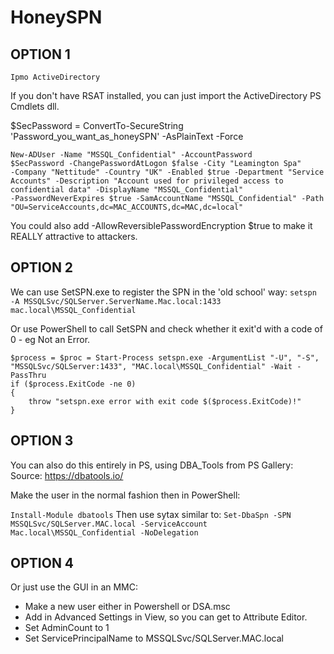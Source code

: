 # HoneySPN

## OPTION 1

`Ipmo ActiveDirectory`

If you don't have RSAT installed, you can just import the ActiveDirectory PS Cmdlets dll.

$SecPassword = ConvertTo-SecureString 'Password_you_want_as_honeySPN' -AsPlainText -Force

<code>New-ADUser -Name "MSSQL_Confidential" -AccountPassword $SecPassword -ChangePasswordAtLogon $false -City "Leamington Spa" -Company "Nettitude" -Country "UK" -Enabled $true -Department "Service Accounts" -Description "Account used for privileged access to confidential data" -DisplayName "MSSQL_Confidential" -PasswordNeverExpires $true -SamAccountName "MSSQL_Confidential" -Path "OU=ServiceAccounts,dc=MAC_ACCOUNTS,dc=MAC,dc=local" </code>

You could also add -AllowReversiblePasswordEncryption $true to make it REALLY attractive to attackers.

## OPTION 2

We can use SetSPN.exe to register the SPN in the 'old school' way:
```setspn -A MSSQLSvc/SQLServer.ServerName.Mac.local:1433 mac.local\MSSQL_Confidential  ```

Or use PowerShell to call SetSPN and check whether it exit'd with a code of 0 - eg Not an Error.
```
$process = $proc = Start-Process setspn.exe -ArgumentList "-U", "-S", "MSSQLSvc/SQLServer:1433", "MAC.local\MSSQL_Confidential" -Wait -PassThru
if ($process.ExitCode -ne 0)
{
    throw "setspn.exe error with exit code $($process.ExitCode)!"
}
```
## OPTION 3

You can also do this entirely in PS, using DBA_Tools from PS Gallery:
Source: https://dbatools.io/

Make the user in the normal fashion then in PowerShell:

`Install-Module dbatools`
Then use sytax similar to:
```Set-DbaSpn -SPN MSSQLSvc/SQLServer.MAC.local -ServiceAccount Mac.local\MSSQL_Confidential -NoDelegation```

## OPTION 4

Or just use the GUI in an MMC:

* Make a new user either in Powershell or DSA.msc
* Add in Advanced Settings in View, so you can get to Attribute Editor.
* Set AdminCount to 1
* Set ServicePrincipalName to MSSQLSvc/SQLServer.MAC.local
